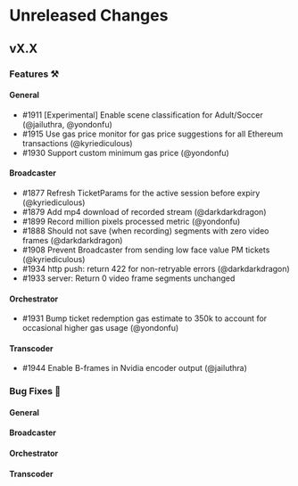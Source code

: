 # Unreleased Changes

## vX.X

### Features ⚒

#### General

- \#1911 [Experimental] Enable scene classification for Adult/Soccer (@jailuthra, @yondonfu)
- \#1915 Use gas price monitor for gas price suggestions for all Ethereum transactions (@kyriediculous)
- \#1930 Support custom minimum gas price (@yondonfu)

#### Broadcaster

- \#1877 Refresh TicketParams for the active session before expiry (@kyriediculous)
- \#1879 Add mp4 download of recorded stream (@darkdarkdragon)
- \#1899 Record million pixels processed metric (@yondonfu)
- \#1888 Should not save (when recording) segments with zero video frames (@darkdarkdragon)
- \#1908 Prevent Broadcaster from sending low face value PM tickets (@kyriediculous)
- \#1934 http push: return 422 for non-retryable errors (@darkdarkdragon)
- \#1933 server: Return 0 video frame segments unchanged

#### Orchestrator

- \#1931 Bump ticket redemption gas estimate to 350k to account for occasional higher gas usage (@yondonfu)

#### Transcoder

- \#1944 Enable B-frames in Nvidia encoder output (@jailuthra)

### Bug Fixes 🐞

#### General

#### Broadcaster

#### Orchestrator

#### Transcoder
